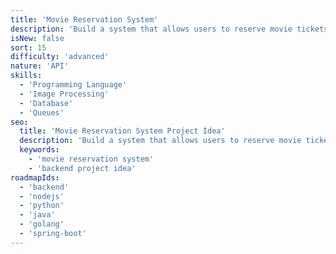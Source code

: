 ```yaml
---
title: 'Movie Reservation System'
description: 'Build a system that allows users to reserve movie tickets.'
isNew: false
sort: 15
difficulty: 'advanced'
nature: 'API'
skills:
  - 'Programming Language'
  - 'Image Processing'
  - 'Database'
  - 'Queues'
seo:
  title: 'Movie Reservation System Project Idea'
  description: 'Build a system that allows users to reserve movie tickets.'
  keywords:
    - 'movie reservation system'
    - 'backend project idea'
roadmapIds:
  - 'backend'
  - 'nodejs'
  - 'python'
  - 'java'
  - 'golang'
  - 'spring-boot'
---
```

